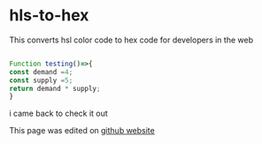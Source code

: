 ﻿# hls-to-hex

This converts hsl color code to hex code for developers in the web

```javascript 

Function testing()=>{
const demand =4;
const supply =5;
return demand * supply;
}

```

i came back to check it out

This page was edited on [github website](http://www.github.com/en)
